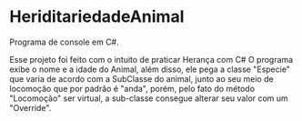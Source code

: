 # HeriditariedadeAnimal
Programa de console em C#.

Esse projeto foi feito com o intuito de praticar Herança com C#
O programa exibe o nome e a idade do Animal, além disso,
ele pega a classe "Especie" que varia de acordo com a SubClasse do animal,
junto ao seu meio de locomoção que por padrão é "anda",
porém, pelo fato do método "Locomoção" ser virtual, a sub-classe 
consegue alterar seu valor com um "Override".




